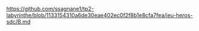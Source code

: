
https://github.com/ssagnane1/tp2-labyrinthe/blob/1133154310a6de30eae402ec0f2f8b1e8cfa7fea/jeu-heros-sdc/B.md

